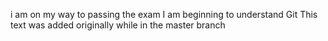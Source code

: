 i am on my way to passing the exam
I am beginning to understand Git
This text was added originally while in the master branch

